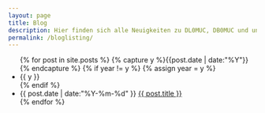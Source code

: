 ```yaml
---
layout: page
title: Blog
description: Hier finden sich alle Neuigkeiten zu DL0MUC, DB0MUC und unseren Projekten
permalink: /bloglisting/
---
```


<ul class="listing">
{% for post in site.posts %}
  {% capture y %}{{post.date | date:"%Y"}}{% endcapture %}
  {% if year != y %}
    {% assign year = y %}
    <li class="listing-seperator">{{ y }}</li>
  {% endif %}
  <li class="listing-item">
    <time datetime="{{ post.date | date:"%Y-%m-%d" }}">{{ post.date | date:"%Y-%m-%d" }}</time>
    <a href="{{ post.url }}.html" title="{{ post.title }}">{{ post.title }}</a>
  </li>
{% endfor %}
</ul>
